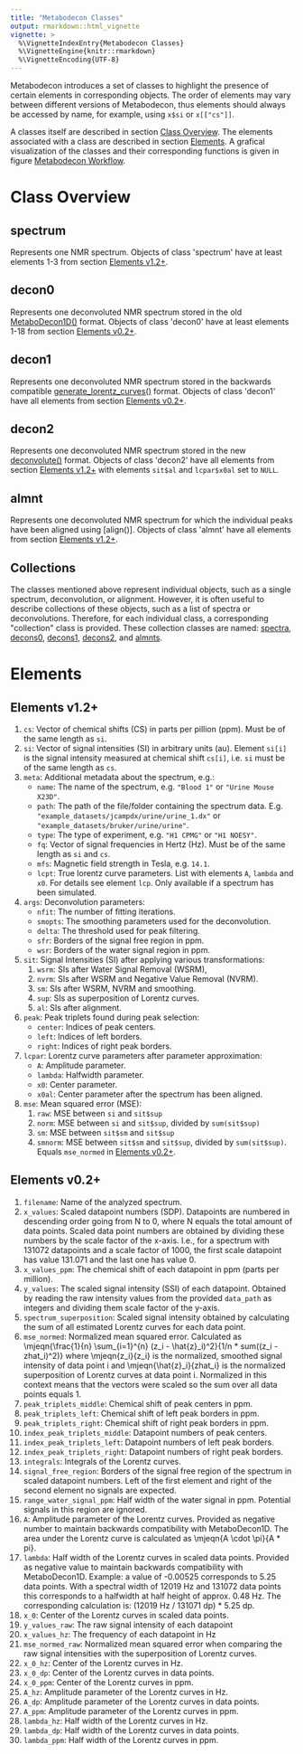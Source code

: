 ```yaml
---
title: "Metabodecon Classes"
output: rmarkdown::html_vignette
vignette: >
  %\VignetteIndexEntry{Metabodecon Classes}
  %\VignetteEngine{knitr::rmarkdown}
  %\VignetteEncoding{UTF-8}
---
```


Metabodecon introduces a set of classes to highlight the presence of certain elements in corresponding objects.  The order of elements may vary between different versions of Metabodecon, thus elements should always be accessed by name, for example, using `x$si` or `x[["cs"]]`.

A classes itself are described in section [Class Overview].  The elements associated with a class are described in section [Elements].  A grafical visualization of the classes and their corresponding functions is given in figure [Metabodecon Workflow].

# Class Overview

## spectrum

Represents one NMR spectrum.  Objects of class 'spectrum' have at least elements 1-3 from section [Elements v1.2+].

## decon0

Represents one deconvoluted NMR spectrum stored in the old [MetaboDecon1D()] format.  Objects of class 'decon0' have at least elements 1-18 from section [Elements v0.2+].

## decon1

Represents one deconvoluted NMR spectrum stored in the backwards compatible [generate_lorentz_curves()] format.  Objects of class 'decon1' have all elements from section [Elements v0.2+].

## decon2

Represents one deconvoluted NMR spectrum stored in the new [deconvolute()] format.  Objects of class 'decon2' have all elements from section [Elements v1.2+] with elements `sit$al` and `lcpar$x0al` set to `NULL`.

## almnt

Represents one deconvoluted NMR spectrum for which the individual peaks have been aligned using [align()]. Objects of class 'almnt' have all elements from section [Elements v1.2+].

## Collections

The classes mentioned above represent individual objects, such as a single spectrum, deconvolution, or alignment. However, it is often useful to describe collections of these objects, such as a list of spectra or deconvolutions. Therefore, for each individual class, a corresponding "collection" class is provided. These collection classes are named: [spectra], [decons0], [decons1], [decons2], and [almnts].


# Elements

## Elements v1.2+

1.  `cs`: Vector of chemical shifts (CS) in parts per pillion (ppm). Must be of the same length as `si`.
2.  `si`: Vector of signal intensities (SI) in arbitrary units (au). Element `si[i]` is the signal intensity measured at chemical shift `cs[i]`, i.e. `si` must be of the same length as `cs`.
3.  `meta`: Additional metadata about the spectrum, e.g.:
    - `name`: The name of the spectrum, e.g. `"Blood 1"` or `"Urine Mouse X23D"`.
    - `path`: The path of the file/folder containing the spectrum data. E.g. `"example_datasets/jcampdx/urine/urine_1.dx"` or `"example_datasets/bruker/urine/urine"`.
    - `type`: The type of experiment, e.g. `"H1 CPMG"` or `"H1 NOESY"`.
    - `fq`: Vector of signal frequencies in Hertz (Hz). Must be of the same length as `si` and `cs`.
    - `mfs`: Magnetic field strength in Tesla, e.g. `14.1`.
    - `lcpt`: True lorentz curve parameters. List with elements `A`, `lambda` and `x0`. For details see element `lcp`. Only available if a spectrum has been simulated.
4.  `args`: Deconvolution parameters:
    - `nfit`: The number of fitting iterations.
    - `smopts`: The smoothing parameters used for the deconvolution.
    - `delta`: The threshold used for peak filtering.
    - `sfr`: Borders of the signal free region in ppm.
    - `wsr`: Borders of the water signal region in ppm.
5.  `sit`: Signal Intensities (SI) after applying various transformations:
    1.  `wsrm`: SIs after Water Signal Removal (WSRM),
    2.  `nvrm`: SIs after WSRM and Negative Value Removal (NVRM).
    3.  `sm`: SIs after WSRM, NVRM and smoothing.
    4.  `sup`: SIs as superposition of Lorentz curves.
    5.  `al`: SIs after alignment.
6.  `peak`: Peak triplets found during peak selection:
    - `center`: Indices of peak centers.
    - `left`: Indices of left borders.
    - `right`: Indices of right peak borders.
7.  `lcpar`: Lorentz curve parameters after parameter approximation:
    - `A`: Amplitude parameter.
    - `lambda`: Halfwidth parameter.
    - `x0`: Center parameter.
    - `x0al`: Center parameter after the spectrum has been aligned.
8.  `mse`: Mean squared error (MSE):
    1.  `raw`: MSE between `si` and `sit$sup`
    2.  `norm`: MSE between `si` and `sit$sup`, divided by `sum(sit$sup)`
    3.  `sm`: MSE between `sit$sm` and `sit$sup`
    4.  `smnorm`: MSE between `sit$sm` and `sit$sup`, divided by `sum(sit$sup)`. Equals `mse_normed` in [Elements v0.2+].

## Elements v0.2+

1.  `filename`: Name of the analyzed spectrum.
2.  `x_values`: Scaled datapoint numbers (SDP). Datapoints are numbered in descending order going from N to 0, where N equals the total amount of data points. Scaled data point numbers are obtained by dividing these numbers by the scale factor of the x-axis. I.e., for a spectrum with 131072 datapoints and a scale factor of 1000, the first scale datapoint has value 131.071 and the last one has value 0.
3.  `x_values_ppm`: The chemical shift of each datapoint in ppm (parts per million).
4.  `y_values`: The scaled signal intensity (SSI) of each datapoint. Obtained by reading the raw intensity values from the provided `data_path` as integers and dividing them scale factor of the y-axis.
5.  `spectrum_superposition`: Scaled signal intensity obtained by calculating the sum of all estimated Lorentz curves for each data point.
6.  `mse_normed`: Normalized mean squared error. Calculated as \mjeqn{\frac{1}{n} \sum_{i=1}^{n} (z_i - \hat{z}_i)^2}{1/n * sum((z_i - zhat_i)^2)} where \mjeqn{z_i}{z_i} is the normalized, smoothed signal intensity of data point i and \mjeqn{\hat{z}_i}{zhat_i} is the normalized superposition of Lorentz curves at data point i. Normalized in this context means that the vectors were scaled so the sum over all data points equals 1.
7.  `peak_triplets_middle`: Chemical shift of peak centers in ppm.
8.  `peak_triplets_left`: Chemical shift of left peak borders in ppm.
9.  `peak_triplets_right`: Chemical shift of right peak borders in ppm.
10. `index_peak_triplets_middle`: Datapoint numbers of peak centers.
11. `index_peak_triplets_left`: Datapoint numbers of left peak borders.
12. `index_peak_triplets_right`: Datapoint numbers of right peak borders.
13. `integrals`: Integrals of the Lorentz curves.
14. `signal_free_region`: Borders of the signal free region of the spectrum in scaled datapoint numbers. Left of the first element and right of the second element no signals are expected.
15. `range_water_signal_ppm`: Half width of the water signal in ppm. Potential signals in this region are ignored.
16. `A`: Amplitude parameter of the Lorentz curves. Provided as negative number to maintain backwards compatibility with MetaboDecon1D. The area under the Lorentz curve is calculated as \mjeqn{A \cdot \pi}{A * pi}.
17. `lambda`: Half width of the Lorentz curves in scaled data points. Provided as negative value to maintain backwards compatibility with MetaboDecon1D. Example: a value of -0.00525 corresponds to 5.25 data points. With a spectral width of 12019 Hz and 131072 data points this corresponds to a halfwidth at half height of approx. 0.48 Hz. The corresponding calculation is: (12019 Hz / 131071 dp) * 5.25 dp.
18. `x_0`: Center of the Lorentz curves in scaled data points.
19. `y_values_raw`: The raw signal intensity of each datapoint
20. `x_values_hz`: The frequency of each datapoint in Hz
21. `mse_normed_raw`: Normalized mean squared error when comparing the raw signal intensities with the superposition of Lorentz curves.
22. `x_0_hz`: Center of the Lorentz curves in Hz.
23. `x_0_dp`: Center of the Lorentz curves in data points.
24. `x_0_ppm`: Center of the Lorentz curves in ppm.
25. `A_hz`: Amplitude parameter of the Lorentz curves in Hz.
26. `A_dp`: Amplitude parameter of the Lorentz curves in data points.
27. `A_ppm`: Amplitude parameter of the Lorentz curves in ppm.
28. `lambda_hz`: Half width of the Lorentz curves in Hz.
29. `lambda_dp`: Half width of the Lorentz curves in data points.
30. `lambda_ppm`: Half width of the Lorentz curves in ppm.

<!-- Reference Links -->

[alignment]: #alignment
[alignments]: #alignments
[almnt]: #almnt
[almnts]: #almnts
[Class Overview]: #class-overview
[decon0]: #decon0
[decon1]: #decon1
[decon2]: #decon2
[decon3]: #decon3
[decons0]: #decons0
[decons1]: #decons1
[decons2]: #decons2
[decons3]: #decons3
[Elements]: #elements
[Elements v1.2+]: #elements-v1.2+
[Elements v0.2+]: #elements-v0.2+
[Metabodecon Workflow]: #metabodecon-workflow
[Multiple Object Classes]: #multiple-object-classes
[Single Object Classes]: #single-object-classes
[spectra]: #spectra
[spectrum]: #spectrum
[MetaboDecon1D()]: https://spang-lab.github.io/metabodecon/reference/MetaboDecon1D.html
[generate_lorentz_curves()]: https://spang-lab.github.io/metabodecon/reference/generate_lorentz_curves.html
[deconvolute()]: https://spang-lab.github.io/metabodecon/reference/deconvolute()
